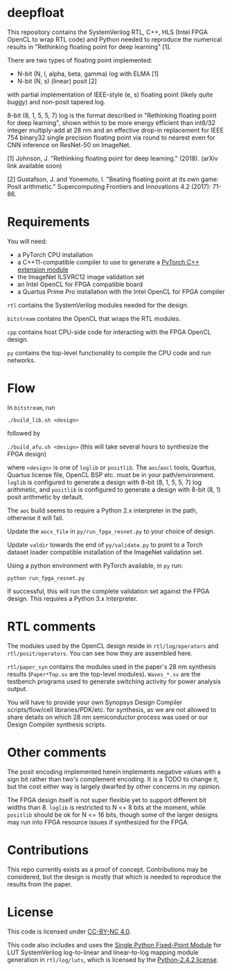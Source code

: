 # deepfloat

This repository contains the SystemVerilog RTL, C++, HLS (Intel FPGA OpenCL to wrap RTL code) and Python needed to reproduce the numerical results in "Rethinking floating point for deep learning" [1].

There are two types of floating point implemented:

- N-bit (N, l, alpha, beta, gamma) log with ELMA [1]
- N-bit (N, s) (linear) posit [2]

with partial implementation of IEEE-style (e, s) floating point (likely quite buggy) and non-posit tapered log.

8-bit (8, 1, 5, 5, 7) log is the format described in "Rethinking floating point for deep learning", shown within to be more energy efficient than int8/32 integer multiply-add at 28 nm and an effective drop-in replacement for IEEE 754 binary32 single precision floating point via round to nearest even for CNN inference on ResNet-50 on ImageNet.

[1] Johnson, J. "Rethinking floating point for deep learning." (2018). (arXiv link available soon)

[2] Gustafson, J. and Yonemoto, I. "Beating floating point at its own game: Posit arithmetic." Supercomputing Frontiers and Innovations 4.2 (2017): 71-86.

# Requirements

You will need:

- a PyTorch CPU installation
- a C++11-compatible compiler to use to generate a [PyTorch C++ extension module](https://pytorch.org/tutorials/advanced/cpp_extension.html)
- the ImageNet ILSVRC12 image validation set
- an Intel OpenCL for FPGA compatible board
- a Quartus Prime Pro installation with the Intel OpenCL for FPGA compiler

`rtl` contains the SystemVerilog modules needed for the design.

`bitstream` contains the OpenCL that wraps the RTL modules.

`cpp` contains host CPU-side code for interacting with the FPGA OpenCL design.

`py` contains the top-level functionality to compile the CPU code and run networks.

# Flow

In `bitstream`, run

`./build_lib.sh <design>`

followed by

`./build_afu.sh <design>` (this will take several hours to synthesize the FPGA design)

where `<design>` is one of `loglib` or `positlib`. The `aoc`/`aocl` tools, Quartus, Quartus license file, OpenCL BSP etc. must be in your path/environment. `loglib` is configured to generate a design with 8-bit (8, 1, 5, 5, 7) log arithmetic, and `positlib` is configured to generate a design with 8-bit (8, 1) posit arithmetic by default.

The `aoc` build seems to require a Python 2.x interpreter in the path, otherwise it will fail.

Update the `aocx_file` in `py/run_fpga_resnet.py` to your choice of design.

Update `valdir` towards the end of `py/validate.py` to point to a Torch dataset loader compatible installation of the ImageNet validation set.

Using a python environment with PyTorch available, in `py` run:

`python run_fpga_resnet.py`

If successful, this will run the complete validation set against the FPGA design. This requires a Python 3.x interpreter.

# RTL comments

The modules used by the OpenCL design reside in `rtl/log/operators` and `rtl/posit/operators`. You can see how they are assembled here.

`rtl/paper_syn` contains the modules used in the paper's 28 nm synthesis results (`Paper*Top.sv` are the top-level modules). `Waves_*.sv` are the testbench programs used to generate switching activity for power analysis output.

You will have to provide your own Synopsys Design Compiler scripts/flow/cell libraries/PDK/etc. for synthesis, as we are not allowed to share details on which 28 nm semiconductor process was used or our Design Compiler synthesis scripts.

# Other comments

The posit encoding implemented herein implements negative values with a sign bit rather than two's complement encoding. It is a TODO to change it, but the cost either way is largely dwarfed by other concerns in my opinion.

The FPGA design itself is not super flexible yet to support different bit widths than 8. `loglib` is restricted to N <= 8 bits at the moment, while `positlib` should be ok for N <= 16 bits, though some of the larger designs may run into FPGA resource issues if synthesized for the FPGA.

# Contributions

This repo currently exists as a proof of concept. Contributions may be considered, but the design is mostly that which is needed to reproduce the results from the paper.

# License

This code is licensed under [CC-BY-NC 4.0](https://creativecommons.org/licenses/by-nc/4.0/).

This code also includes and uses the [Single Python Fixed-Point Module](https://github.com/rwpenney/spfpm) for LUT SystemVerilog log-to-linear and linear-to-log mapping module generation in `rtl/log/luts`, which is licensed by the [Python-2.4.2 license](http://www.python.org/psf/license).
